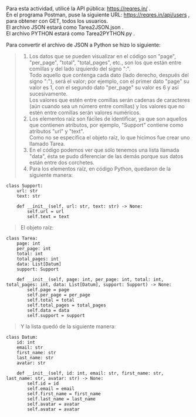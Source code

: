 Para esta actividad, utilicé la API pública: https://reqres.in/ . <br>
En el programa Postman, puse la siguiente URL: https://reqres.in/api/users , para obtener con GET, todos los usuarios. <br> 
El archivo JSON estará como Tarea2JSON.json . <br>
El archivo PYTHON estará como Tarea2PYTHON.py .

Para convertir el archivo de JSON a Python se hizo lo siguiente: <br> 
>1. Los datos que se pueden visualizar en el código son "page", "per_page", "total", "total_pages", etc., son los que están entre comillas y del lado izquierdo del signo ":".
<br>Todo aquello que contenga cada dato (lado derecho, después del signo ":"), será el valor; por ejemplo, con el primer dato "page" su valor es 1, con el segundo dato "per_page" su valor es 6 y así sucesivamente.
<br>Los valores que estén entre comillas serán cadenas de caracteres (aún cuando sea un número entre comillas) y los valores que no estén entre comillas serán valores numéricos.
>2. Los elementos raíz son fáciles de identificar, ya que son aquellos que contienen atributos, por ejemplo, "Support" contiene como atributos "url" y "text". <br> Como no se especifica el objeto raíz, lo que hicimos fue crear uno llamado Tarea.
>3. En el código podemos ver que sólo tenemos una lista llamada "data", ésta se pudo diferenciar de las demás porque sus datos están entre dos corchetes.
>4. Para los elementos raíz, en código Python, quedaron de la siguiente manera: <br>
```
class Support:
    url: str
    text: str

    def __init__(self, url: str, text: str) -> None:
        self.url = url
        self.text = text

```
>El objeto raíz:
```
class Tarea:
    page: int
    per_page: int
    total: int
    total_pages: int
    data: List[Datum]
    support: Support

    def __init__(self, page: int, per_page: int, total: int, total_pages: int, data: List[Datum], support: Support) -> None:
        self.page = page
        self.per_page = per_page
        self.total = total
        self.total_pages = total_pages
        self.data = data
        self.support = support
```
>Y la lista quedó de la siguiente manera: <br>
```
class Datum:
    id: int
    email: str
    first_name: str
    last_name: str
    avatar: str

    def __init__(self, id: int, email: str, first_name: str, last_name: str, avatar: str) -> None:
        self.id = id
        self.email = email
        self.first_name = first_name
        self.last_name = last_name
        self.avatar = avatar
        self.avatar = avatar
```
